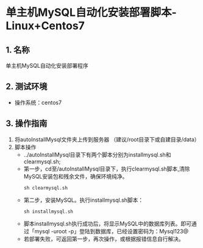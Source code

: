 # 单主机MySQL自动化安装部署脚本-Linux+Centos7

## 1. 名称
单主机MySQL自动化安装部署程序
## 2. 测试环境
+ 操作系统：centos7
## 3. 操作指南
1. 将autoInstallMysql文件夹上传到服务器
（建议/root目录下或自建目录/data）
2. 脚本操作
    + ../autoInstallMysql目录下有两个脚本分别为installmysql.sh和clearmysql.sh;
    + 第一步，cd至/autoInstallMysql目录下，执行clearmysql.sh脚本,清除MySQL安装包和残余文件，确保环境纯净。
        ```shell
        sh clearmysql.sh
        ```
    + 第二步，安装MySQL。执行installmysql.sh脚本：
        ```shell
        sh installmysql.sh
        ```
    + 脚本installmysql.sh执行成功后，将显示MySQL中的数据库列表。即可通过「mysql -uroot -p」登陆到数据库，已经设置密码为：Mysql123@
    + 若部署失败，可返回第一步，再次操作，或根据报错信息自行解决。